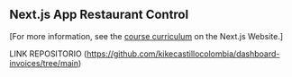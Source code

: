 ## Next.js App Restaurant Control

[For more information, see the [course curriculum](https://nextjs.org/learn) on the Next.js Website.]

LINK REPOSITORIO
(https://github.com/kikecastillocolombia/dashboard-invoices/tree/main)

